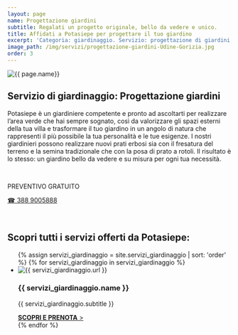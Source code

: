 ```yaml
---
layout: page
name: Progettazione giardini
subtitle: Regalati un progetto originale, bello da vedere e unico.
title: Affidati a Potasiepe per progettare il tuo giardino
excerpt: 'Categoria: giardinaggio. Servizio: progettazione di giardini. Un giardiniere competente e pronto ad ascoltarti per realizzare l’area verde che hai sempre sognato.'
image_path: /img/servizi/progettazione-giardini-Udine-Gorizia.jpg
order: 3
---
```

<img src="{{ page.image_path }}" alt="{{ page.name}}" title="{{ page.name }}"/>

## Servizio di giardinaggio: Progettazione giardini

Potasiepe è un giardiniere competente e pronto ad ascoltarti per realizzare l’area verde che hai sempre sognato, così da valorizzare gli spazi esterni della tua villa e trasformare il tuo giardino in un angolo di natura che rappresenti il più possibile la tua personalità e le tue esigenze.
I nostri giardinieri possono realizzare nuovi prati erbosi sia con il fresatura del terreno e la semina tradizionale che con la posa di prato a rotoli. Il risultato è lo stesso: un giardino bello da vedere e su misura per ogni tua necessità.

<br/>
<div class="text-center">
  <p class="h3">PREVENTIVO GRATUITO</p>
  <a title="Chiama adesso per un preventivo gratuito e senza impegno" href="tel:+393889005888" class="button">&#9742; 388 9005888</a>
</div>
<br/><br/>

## Scopri tutti i servizi offerti da Potasiepe:

<div class="list-collection">
<ul>
  {% assign servizi_giardinaggio = site.servizi_giardinaggio | sort: 'order' %}
  {% for servizi_giardinaggio in servizi_giardinaggio %}
		<li>
      <img src="{% include relative-src.html src=servizi_giardinaggio.image_path %}" alt="{{ servizi_giardinaggio.url }}">
			<h3>{{ servizi_giardinaggio.name }}</h3>
      <p>{{ servizi_giardinaggio.subtitle }}</p>
			<a href="{{ site.baseurl }}{{ servizi_giardinaggio.url }}" title="{{ servizi_giardinaggio.url }}"><strong>SCOPRI E PRENOTA</strong> &gt;</a>
		</li>
	{% endfor %}
</ul>
</div>
